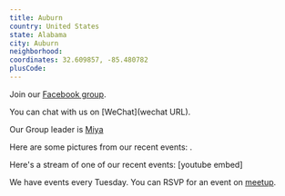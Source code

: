 ```yaml
---
title: Auburn
country: United States
state: Alabama
city: Auburn
neighborhood: 
coordinates: 32.609857, -85.480782
plusCode:
---
```

Join our [Facebook group](https://www.facebook.com/groups/free.code.code.auburn).

You can chat with us on [WeChat](wechat URL).

Our Group leader is [Miya](freecodecamp.org/miya)

Here are some pictures from our recent events:
![]().

Here's a stream of one of our recent events:
[youtube embed]

We have events every Tuesday. You can RSVP for an event on [meetup](meetupurl).
